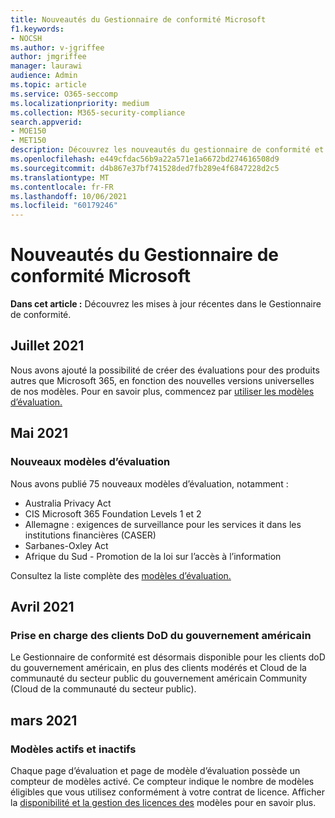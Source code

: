 ```yaml
---
title: Nouveautés du Gestionnaire de conformité Microsoft
f1.keywords:
- NOCSH
ms.author: v-jgriffee
author: jmgriffee
manager: laurawi
audience: Admin
ms.topic: article
ms.service: O365-seccomp
ms.localizationpriority: medium
ms.collection: M365-security-compliance
search.appverid:
- MOE150
- MET150
description: Découvrez les nouveautés du gestionnaire de conformité et les nouveautés à venir. Découvrez les évaluations mises à jour, les nouveaux modèles d’évaluation, les nouvelles actions, etc.
ms.openlocfilehash: e449cfdac56b9a22a571e1a6672bd274616508d9
ms.sourcegitcommit: d4b867e37bf741528ded7fb289e4f6847228d2c5
ms.translationtype: MT
ms.contentlocale: fr-FR
ms.lasthandoff: 10/06/2021
ms.locfileid: "60179246"
---
```

# <a name="whats-new-in-microsoft-compliance-manager"></a>Nouveautés du Gestionnaire de conformité Microsoft

**Dans cet article :** Découvrez les mises à jour récentes dans le Gestionnaire de conformité.

## <a name="july-2021"></a>Juillet 2021

Nous avons ajouté la possibilité de créer des évaluations pour des produits autres que Microsoft 365, en fonction des nouvelles versions universelles de nos modèles. Pour en savoir plus, commencez par [utiliser les modèles d’évaluation.](compliance-manager-templates.md)

## <a name="may-2021"></a>Mai 2021

### <a name="new-assessment-templates"></a>Nouveaux modèles d’évaluation

Nous avons publié 75 nouveaux modèles d’évaluation, notamment :
- Australia Privacy Act
- CIS Microsoft 365 Foundation Levels 1 et 2
- Allemagne : exigences de surveillance pour les services it dans les institutions financières (CASER)
- Sarbanes-Oxley Act
- Afrique du Sud - Promotion de la loi sur l’accès à l’information

Consultez la liste complète des [modèles d’évaluation.](compliance-manager-templates-list.md)

## <a name="april-2021"></a>Avril 2021

### <a name="support-for-us-government-dod-customers"></a>Prise en charge des clients DoD du gouvernement américain

Le Gestionnaire de conformité est désormais disponible pour les clients doD du gouvernement américain, en plus des clients modérés et Cloud de la communauté du secteur public du gouvernement américain Community (Cloud de la communauté du secteur public).

## <a name="march-2021"></a>mars 2021

### <a name="active-and-inactive-templates"></a>Modèles actifs et inactifs

Chaque page d’évaluation et page de modèle d’évaluation possède un compteur de modèles activé. Ce compteur indique le nombre de modèles éligibles que vous utilisez conformément à votre contrat de licence. Afficher la [disponibilité et la gestion des licences des](compliance-manager-templates.md#template-availability-and-licensing) modèles pour en savoir plus.
